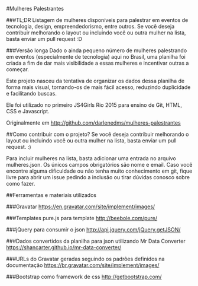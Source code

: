 #Mulheres Palestrantes

###TL;DR
Listagem de mulheres disponíveis para palestrar em eventos de tecnologia, design, empreendedorismo, entre outros.
Se você deseja contribuir melhorando o layout ou incluindo você ou outra mulher na lista, basta enviar um pull request :D

###Versão longa
Dado o ainda pequeno número de mulheres palestrando em eventos (especialmente de tecnologia) aqui no Brasil, uma planilha foi criada a fim de dar mais visibilidade a essas mulheres e incentivar outras a começar.

Este projeto nasceu da tentativa de organizar os dados dessa planilha de forma mais visual, tornando-os de mais fácil acesso, reduzindo duplicidade e facilitando buscas.

Ele foi utilizado no primeiro JS4Girls Rio 2015 para ensino de Git, HTML, CSS e Javascript.

Originalmente em http://github.com/darlenedms/mulheres-palestrantes

##Como contribuir com o projeto?
Se você deseja contribuir melhorando o layout ou incluindo você ou outra mulher na lista, basta enviar um pull request. :)

Para incluir mulheres na lista, basta adicionar uma entrada no arquivo mulheres.json. Os únicos campos obrigatórios são nome e email.
Caso você encontre alguma dificuldade ou não tenha muito conhecimento em git, fique livre para abrir um issue pedindo a inclusão ou tirar dúvidas conosco sobre como fazer.

##Ferramentas e materiais utilizados

###Gravatar
https://en.gravatar.com/site/implement/images/

###Templates
pure.js para template
http://beebole.com/pure/

###jQuery para consumir o json
http://api.jquery.com/jQuery.getJSON/

###Dados convertidos da planilha para json utilizando Mr Data Converter
https://shancarter.github.io/mr-data-converter/

###URLs do Gravatar geradas seguindo os padrões definidos na documentação
https://br.gravatar.com/site/implement/images/

###Bootstrap como framework de css
http://getbootstrap.com/
